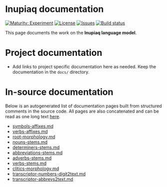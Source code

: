 # Inupiaq documentation

[![Maturity: Experiment](https://img.shields.io/badge/Maturity-Experiment-black.svg)](https://giellalt.github.io/MaturityClassification.html)
[![License](https://img.shields.io/github/license/giellalt/lang-ipk)](https://raw.githubusercontent.com/giellalt/lang-ipk/develop/LICENSE)
[![Issues](https://img.shields.io/github/issues/giellalt/lang-ipk)](https://github.com/giellalt/lang-ipk/issues)
[![Build status](https://github.com/giellalt/lang-ipk/workflows/Speller%20CI+CD/badge.svg)](https://github.com/giellalt/lang-ipk/actions)

This page documents the work on the **Inupiaq language model**. 

# Project documentation

* Add links to project specific documentation here as needed. Keep the documentation in the `docs/` directory.

# In-source documentation

Below is an autogenerated list of documentation pages built from structured comments in the source code. All pages are also concatenated and can be read as one long text [here](ipk.md).
* [symbols-affixes.md](symbols-affixes.md)
* [verbs-affixes.md](verbs-affixes.md)
* [root-morphology.md](root-morphology.md)
* [nouns-stems.md](nouns-stems.md)
* [determiners-stems.md](determiners-stems.md)
* [abbreviations-stems.md](abbreviations-stems.md)
* [adverbs-stems.md](adverbs-stems.md)
* [verbs-stems.md](verbs-stems.md)
* [clitics-morphology.md](clitics-morphology.md)
* [transcriptor-numbers-digit2text.md](transcriptor-numbers-digit2text.md)
* [transcriptor-abbrevs2text.md](transcriptor-abbrevs2text.md)
